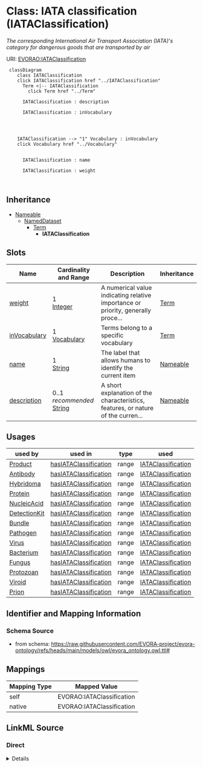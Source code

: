 

# Class: IATA classification (IATAClassification)


_The corresponding International Air Transport Association (IATA)'s category for dangerous goods that are transported by air_





URI: [EVORAO:IATAClassification](https://raw.githubusercontent.com/EVORA-project/evora-ontology/refs/heads/main/models/owl/evora_ontology.owl.ttl#IATAClassification)






```mermaid
 classDiagram
    class IATAClassification
    click IATAClassification href "../IATAClassification"
      Term <|-- IATAClassification
        click Term href "../Term"
      
      IATAClassification : description
        
      IATAClassification : inVocabulary
        
          
    
    
    IATAClassification --> "1" Vocabulary : inVocabulary
    click Vocabulary href "../Vocabulary"

        
      IATAClassification : name
        
      IATAClassification : weight
        
      
```





## Inheritance
* [Nameable](Nameable.md)
    * [NamedDataset](NamedDataset.md)
        * [Term](Term.md)
            * **IATAClassification**



## Slots

| Name | Cardinality and Range | Description | Inheritance |
| ---  | --- | --- | --- |
| [weight](weight.md) | 1 <br/> [Integer](Integer.md) | A numerical value indicating relative importance or priority, generally proce... | [Term](Term.md) |
| [inVocabulary](inVocabulary.md) | 1 <br/> [Vocabulary](Vocabulary.md) | Terms belong to a specific vocabulary | [Term](Term.md) |
| [name](name.md) | 1 <br/> [String](String.md) | The label that allows humans to identify the current item | [Nameable](Nameable.md) |
| [description](description.md) | 0..1 _recommended_ <br/> [String](String.md) | A short explanation of the characteristics, features, or nature of the curren... | [Nameable](Nameable.md) |





## Usages

| used by | used in | type | used |
| ---  | --- | --- | --- |
| [Product](Product.md) | [hasIATAClassification](hasIATAClassification.md) | range | [IATAClassification](IATAClassification.md) |
| [Antibody](Antibody.md) | [hasIATAClassification](hasIATAClassification.md) | range | [IATAClassification](IATAClassification.md) |
| [Hybridoma](Hybridoma.md) | [hasIATAClassification](hasIATAClassification.md) | range | [IATAClassification](IATAClassification.md) |
| [Protein](Protein.md) | [hasIATAClassification](hasIATAClassification.md) | range | [IATAClassification](IATAClassification.md) |
| [NucleicAcid](NucleicAcid.md) | [hasIATAClassification](hasIATAClassification.md) | range | [IATAClassification](IATAClassification.md) |
| [DetectionKit](DetectionKit.md) | [hasIATAClassification](hasIATAClassification.md) | range | [IATAClassification](IATAClassification.md) |
| [Bundle](Bundle.md) | [hasIATAClassification](hasIATAClassification.md) | range | [IATAClassification](IATAClassification.md) |
| [Pathogen](Pathogen.md) | [hasIATAClassification](hasIATAClassification.md) | range | [IATAClassification](IATAClassification.md) |
| [Virus](Virus.md) | [hasIATAClassification](hasIATAClassification.md) | range | [IATAClassification](IATAClassification.md) |
| [Bacterium](Bacterium.md) | [hasIATAClassification](hasIATAClassification.md) | range | [IATAClassification](IATAClassification.md) |
| [Fungus](Fungus.md) | [hasIATAClassification](hasIATAClassification.md) | range | [IATAClassification](IATAClassification.md) |
| [Protozoan](Protozoan.md) | [hasIATAClassification](hasIATAClassification.md) | range | [IATAClassification](IATAClassification.md) |
| [Viroid](Viroid.md) | [hasIATAClassification](hasIATAClassification.md) | range | [IATAClassification](IATAClassification.md) |
| [Prion](Prion.md) | [hasIATAClassification](hasIATAClassification.md) | range | [IATAClassification](IATAClassification.md) |






## Identifier and Mapping Information







### Schema Source


* from schema: https://raw.githubusercontent.com/EVORA-project/evora-ontology/refs/heads/main/models/owl/evora_ontology.owl.ttl#




## Mappings

| Mapping Type | Mapped Value |
| ---  | ---  |
| self | EVORAO:IATAClassification |
| native | EVORAO:IATAClassification |







## LinkML Source

<!-- TODO: investigate https://stackoverflow.com/questions/37606292/how-to-create-tabbed-code-blocks-in-mkdocs-or-sphinx -->

### Direct

<details>
```yaml
name: IATAClassification
description: The corresponding International Air Transport Association (IATA)'s category
  for dangerous goods that are transported by air
title: IATA classification
from_schema: https://raw.githubusercontent.com/EVORA-project/evora-ontology/refs/heads/main/models/owl/evora_ontology.owl.ttl#
is_a: Term

```
</details>

### Induced

<details>
```yaml
name: IATAClassification
description: The corresponding International Air Transport Association (IATA)'s category
  for dangerous goods that are transported by air
title: IATA classification
from_schema: https://raw.githubusercontent.com/EVORA-project/evora-ontology/refs/heads/main/models/owl/evora_ontology.owl.ttl#
is_a: Term
attributes:
  weight:
    name: weight
    description: A numerical value indicating relative importance or priority, generally
      processed in ascending order. This weight helps prioritize content when organizing
      or processing data. Its value can be negative, with a default set to 0
    title: weight
    from_schema: https://raw.githubusercontent.com/EVORA-project/evora-ontology/refs/heads/main/models/owl/evora_ontology.owl.ttl#
    close_mappings:
    - adms:status
    rank: 1000
    ifabsent: int(0)
    alias: weight
    owner: IATAClassification
    domain_of:
    - DataProvider
    - Term
    range: integer
    required: true
    multivalued: false
  inVocabulary:
    name: inVocabulary
    description: Terms belong to a specific vocabulary
    title: in Vocabulary
    from_schema: https://raw.githubusercontent.com/EVORA-project/evora-ontology/refs/heads/main/models/owl/evora_ontology.owl.ttl#
    close_mappings:
    - wdp:P972
    rank: 1000
    alias: inVocabulary
    owner: IATAClassification
    domain_of:
    - Term
    range: Vocabulary
    required: true
    multivalued: false
  name:
    name: name
    description: The label that allows humans to identify the current item
    title: name
    comments:
    - 'The title of the item should be as short and descriptive as possible. E.g.
      for virus products it should basically be based on the following Pattern:

      "Virus name", "virus host type", "collection year", "country of collection"
      ex "suspected epidemiological origin", "genotype", "strain", "variant name or
      specific feature"'
    from_schema: https://raw.githubusercontent.com/EVORA-project/evora-ontology/refs/heads/main/models/owl/evora_ontology.owl.ttl#
    exact_mappings:
    - dct:title
    close_mappings:
    - rdfs:label
    rank: 1000
    alias: name
    owner: IATAClassification
    domain_of:
    - Nameable
    range: string
    required: true
    multivalued: false
  description:
    name: description
    description: A short explanation of the characteristics, features, or nature of
      the current item
    title: description
    comments:
    - 'Describe this item in few lines. This description will serve as a summary to
      present the item.

      '
    from_schema: https://raw.githubusercontent.com/EVORA-project/evora-ontology/refs/heads/main/models/owl/evora_ontology.owl.ttl#
    exact_mappings:
    - dct:description
    rank: 1000
    alias: description
    owner: IATAClassification
    domain_of:
    - Nameable
    range: string
    required: false
    recommended: true
    multivalued: false

```
</details>